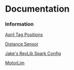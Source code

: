 # Documentation
### Information
[April Tag Positions](AprilTagPositions/GetApriltagPositions.md)

[Distance Sensor](DistanceSensor/DistanceSensor.md)

[Jake's RevLib Spark Config](SparkConfiguration/SparkConfig.md)

[MotorLim](MotorLim/main.md)

